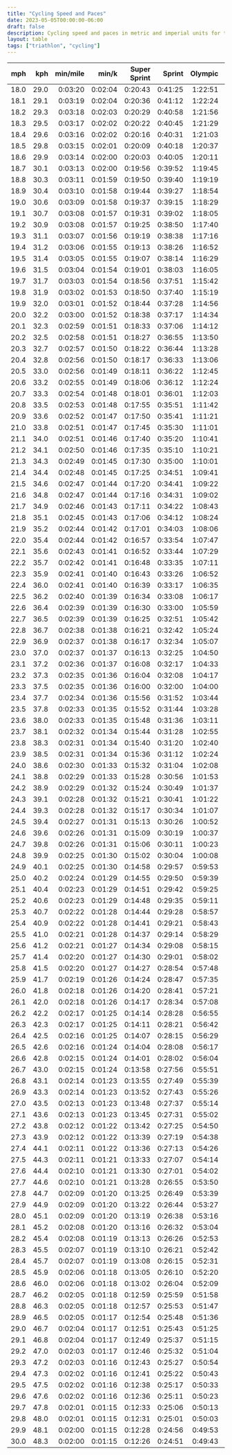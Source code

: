 ```yaml
---
title: "Cycling Speed and Paces"
date: 2023-05-05T00:00:00-06:00
draft: false
description: Cycling speed and paces in metric and imperial units for triathlon distances.
layout: table
tags: ["triathlon", "cycling"]
---
```


| mph  | kph  | min/mile | min/k   | Super Sprint | Sprint  | Olympic | PTO 100km | Half IRONMAN | IRONMAN |
| ---: | ---: | -------: | ------: | -----------: | ------: | ------: | --------: | -----------: | ------: |
| 18.0 | 29.0 |  0:03:20 | 0:02:04 |      0:20:43 | 0:41:25 | 1:22:51 |   2:45:42 |      3:06:40 | 6:13:20 |
| 18.1 | 29.1 |  0:03:19 | 0:02:04 |      0:20:36 | 0:41:12 | 1:22:24 |   2:44:47 |      3:05:38 | 6:11:16 |
| 18.2 | 29.3 |  0:03:18 | 0:02:03 |      0:20:29 | 0:40:58 | 1:21:56 |   2:43:53 |      3:04:37 | 6:09:14 |
| 18.3 | 29.5 |  0:03:17 | 0:02:02 |      0:20:22 | 0:40:45 | 1:21:29 |   2:42:59 |      3:03:36 | 6:07:13 |
| 18.4 | 29.6 |  0:03:16 | 0:02:02 |      0:20:16 | 0:40:31 | 1:21:03 |   2:42:06 |      3:02:37 | 6:05:13 |
| 18.5 | 29.8 |  0:03:15 | 0:02:01 |      0:20:09 | 0:40:18 | 1:20:37 |   2:41:13 |      3:01:37 | 6:03:15 |
| 18.6 | 29.9 |  0:03:14 | 0:02:00 |      0:20:03 | 0:40:05 | 1:20:11 |   2:40:21 |      3:00:39 | 6:01:17 |
| 18.7 | 30.1 |  0:03:13 | 0:02:00 |      0:19:56 | 0:39:52 | 1:19:45 |   2:39:30 |      2:59:41 | 5:59:21 |
| 18.8 | 30.3 |  0:03:11 | 0:01:59 |      0:19:50 | 0:39:40 | 1:19:19 |   2:38:39 |      2:58:43 | 5:57:27 |
| 18.9 | 30.4 |  0:03:10 | 0:01:58 |      0:19:44 | 0:39:27 | 1:18:54 |   2:37:49 |      2:57:47 | 5:55:33 |
| 19.0 | 30.6 |  0:03:09 | 0:01:58 |      0:19:37 | 0:39:15 | 1:18:29 |   2:36:59 |      2:56:51 | 5:53:41 |
| 19.1 | 30.7 |  0:03:08 | 0:01:57 |      0:19:31 | 0:39:02 | 1:18:05 |   2:36:09 |      2:55:55 | 5:51:50 |
| 19.2 | 30.9 |  0:03:08 | 0:01:57 |      0:19:25 | 0:38:50 | 1:17:40 |   2:35:21 |      2:55:00 | 5:50:00 |
| 19.3 | 31.1 |  0:03:07 | 0:01:56 |      0:19:19 | 0:38:38 | 1:17:16 |   2:34:32 |      2:54:06 | 5:48:11 |
| 19.4 | 31.2 |  0:03:06 | 0:01:55 |      0:19:13 | 0:38:26 | 1:16:52 |   2:33:45 |      2:53:12 | 5:46:24 |
| 19.5 | 31.4 |  0:03:05 | 0:01:55 |      0:19:07 | 0:38:14 | 1:16:29 |   2:32:57 |      2:52:18 | 5:44:37 |
| 19.6 | 31.5 |  0:03:04 | 0:01:54 |      0:19:01 | 0:38:03 | 1:16:05 |   2:32:10 |      2:51:26 | 5:42:51 |
| 19.7 | 31.7 |  0:03:03 | 0:01:54 |      0:18:56 | 0:37:51 | 1:15:42 |   2:31:24 |      2:50:34 | 5:41:07 |
| 19.8 | 31.9 |  0:03:02 | 0:01:53 |      0:18:50 | 0:37:40 | 1:15:19 |   2:30:38 |      2:49:42 | 5:39:24 |
| 19.9 | 32.0 |  0:03:01 | 0:01:52 |      0:18:44 | 0:37:28 | 1:14:56 |   2:29:53 |      2:48:51 | 5:37:41 |
| 20.0 | 32.2 |  0:03:00 | 0:01:52 |      0:18:38 | 0:37:17 | 1:14:34 |   2:29:08 |      2:48:00 | 5:36:00 |
| 20.1 | 32.3 |  0:02:59 | 0:01:51 |      0:18:33 | 0:37:06 | 1:14:12 |   2:28:23 |      2:47:10 | 5:34:20 |
| 20.2 | 32.5 |  0:02:58 | 0:01:51 |      0:18:27 | 0:36:55 | 1:13:50 |   2:27:39 |      2:46:20 | 5:32:40 |
| 20.3 | 32.7 |  0:02:57 | 0:01:50 |      0:18:22 | 0:36:44 | 1:13:28 |   2:26:56 |      2:45:31 | 5:31:02 |
| 20.4 | 32.8 |  0:02:56 | 0:01:50 |      0:18:17 | 0:36:33 | 1:13:06 |   2:26:12 |      2:44:42 | 5:29:25 |
| 20.5 | 33.0 |  0:02:56 | 0:01:49 |      0:18:11 | 0:36:22 | 1:12:45 |   2:25:30 |      2:43:54 | 5:27:48 |
| 20.6 | 33.2 |  0:02:55 | 0:01:49 |      0:18:06 | 0:36:12 | 1:12:24 |   2:24:47 |      2:43:06 | 5:26:13 |
| 20.7 | 33.3 |  0:02:54 | 0:01:48 |      0:18:01 | 0:36:01 | 1:12:03 |   2:24:05 |      2:42:19 | 5:24:38 |
| 20.8 | 33.5 |  0:02:53 | 0:01:48 |      0:17:55 | 0:35:51 | 1:11:42 |   2:23:24 |      2:41:32 | 5:23:05 |
| 20.9 | 33.6 |  0:02:52 | 0:01:47 |      0:17:50 | 0:35:41 | 1:11:21 |   2:22:42 |      2:40:46 | 5:21:32 |
| 21.0 | 33.8 |  0:02:51 | 0:01:47 |      0:17:45 | 0:35:30 | 1:11:01 |   2:22:02 |      2:40:00 | 5:20:00 |
| 21.1 | 34.0 |  0:02:51 | 0:01:46 |      0:17:40 | 0:35:20 | 1:10:41 |   2:21:21 |      2:39:15 | 5:18:29 |
| 21.2 | 34.1 |  0:02:50 | 0:01:46 |      0:17:35 | 0:35:10 | 1:10:21 |   2:20:41 |      2:38:29 | 5:16:59 |
| 21.3 | 34.3 |  0:02:49 | 0:01:45 |      0:17:30 | 0:35:00 | 1:10:01 |   2:20:02 |      2:37:45 | 5:15:30 |
| 21.4 | 34.4 |  0:02:48 | 0:01:45 |      0:17:25 | 0:34:51 | 1:09:41 |   2:19:22 |      2:37:01 | 5:14:01 |
| 21.5 | 34.6 |  0:02:47 | 0:01:44 |      0:17:20 | 0:34:41 | 1:09:22 |   2:18:44 |      2:36:17 | 5:12:33 |
| 21.6 | 34.8 |  0:02:47 | 0:01:44 |      0:17:16 | 0:34:31 | 1:09:02 |   2:18:05 |      2:35:33 | 5:11:07 |
| 21.7 | 34.9 |  0:02:46 | 0:01:43 |      0:17:11 | 0:34:22 | 1:08:43 |   2:17:27 |      2:34:50 | 5:09:41 |
| 21.8 | 35.1 |  0:02:45 | 0:01:43 |      0:17:06 | 0:34:12 | 1:08:24 |   2:16:49 |      2:34:08 | 5:08:15 |
| 21.9 | 35.2 |  0:02:44 | 0:01:42 |      0:17:01 | 0:34:03 | 1:08:06 |   2:16:11 |      2:33:25 | 5:06:51 |
| 22.0 | 35.4 |  0:02:44 | 0:01:42 |      0:16:57 | 0:33:54 | 1:07:47 |   2:15:34 |      2:32:44 | 5:05:27 |
| 22.1 | 35.6 |  0:02:43 | 0:01:41 |      0:16:52 | 0:33:44 | 1:07:29 |   2:14:58 |      2:32:02 | 5:04:04 |
| 22.2 | 35.7 |  0:02:42 | 0:01:41 |      0:16:48 | 0:33:35 | 1:07:11 |   2:14:21 |      2:31:21 | 5:02:42 |
| 22.3 | 35.9 |  0:02:41 | 0:01:40 |      0:16:43 | 0:33:26 | 1:06:52 |   2:13:45 |      2:30:40 | 5:01:21 |
| 22.4 | 36.0 |  0:02:41 | 0:01:40 |      0:16:39 | 0:33:17 | 1:06:35 |   2:13:09 |      2:30:00 | 5:00:00 |
| 22.5 | 36.2 |  0:02:40 | 0:01:39 |      0:16:34 | 0:33:08 | 1:06:17 |   2:12:34 |      2:29:20 | 4:58:40 |
| 22.6 | 36.4 |  0:02:39 | 0:01:39 |      0:16:30 | 0:33:00 | 1:05:59 |   2:11:58 |      2:28:40 | 4:57:21 |
| 22.7 | 36.5 |  0:02:39 | 0:01:39 |      0:16:25 | 0:32:51 | 1:05:42 |   2:11:23 |      2:28:01 | 4:56:02 |
| 22.8 | 36.7 |  0:02:38 | 0:01:38 |      0:16:21 | 0:32:42 | 1:05:24 |   2:10:49 |      2:27:22 | 4:54:44 |
| 22.9 | 36.9 |  0:02:37 | 0:01:38 |      0:16:17 | 0:32:34 | 1:05:07 |   2:10:15 |      2:26:43 | 4:53:27 |
| 23.0 | 37.0 |  0:02:37 | 0:01:37 |      0:16:13 | 0:32:25 | 1:04:50 |   2:09:41 |      2:26:05 | 4:52:10 |
| 23.1 | 37.2 |  0:02:36 | 0:01:37 |      0:16:08 | 0:32:17 | 1:04:33 |   2:09:07 |      2:25:27 | 4:50:55 |
| 23.2 | 37.3 |  0:02:35 | 0:01:36 |      0:16:04 | 0:32:08 | 1:04:17 |   2:08:34 |      2:24:50 | 4:49:39 |
| 23.3 | 37.5 |  0:02:35 | 0:01:36 |      0:16:00 | 0:32:00 | 1:04:00 |   2:08:00 |      2:24:12 | 4:48:25 |
| 23.4 | 37.7 |  0:02:34 | 0:01:36 |      0:15:56 | 0:31:52 | 1:03:44 |   2:07:28 |      2:23:35 | 4:47:11 |
| 23.5 | 37.8 |  0:02:33 | 0:01:35 |      0:15:52 | 0:31:44 | 1:03:28 |   2:06:55 |      2:22:59 | 4:45:57 |
| 23.6 | 38.0 |  0:02:33 | 0:01:35 |      0:15:48 | 0:31:36 | 1:03:11 |   2:06:23 |      2:22:22 | 4:44:45 |
| 23.7 | 38.1 |  0:02:32 | 0:01:34 |      0:15:44 | 0:31:28 | 1:02:55 |   2:05:51 |      2:21:46 | 4:43:33 |
| 23.8 | 38.3 |  0:02:31 | 0:01:34 |      0:15:40 | 0:31:20 | 1:02:40 |   2:05:19 |      2:21:11 | 4:42:21 |
| 23.9 | 38.5 |  0:02:31 | 0:01:34 |      0:15:36 | 0:31:12 | 1:02:24 |   2:04:48 |      2:20:35 | 4:41:10 |
| 24.0 | 38.6 |  0:02:30 | 0:01:33 |      0:15:32 | 0:31:04 | 1:02:08 |   2:04:16 |      2:20:00 | 4:40:00 |
| 24.1 | 38.8 |  0:02:29 | 0:01:33 |      0:15:28 | 0:30:56 | 1:01:53 |   2:03:46 |      2:19:25 | 4:38:50 |
| 24.2 | 38.9 |  0:02:29 | 0:01:32 |      0:15:24 | 0:30:49 | 1:01:37 |   2:03:15 |      2:18:51 | 4:37:41 |
| 24.3 | 39.1 |  0:02:28 | 0:01:32 |      0:15:21 | 0:30:41 | 1:01:22 |   2:02:44 |      2:18:16 | 4:36:33 |
| 24.4 | 39.3 |  0:02:28 | 0:01:32 |      0:15:17 | 0:30:34 | 1:01:07 |   2:02:14 |      2:17:42 | 4:35:25 |
| 24.5 | 39.4 |  0:02:27 | 0:01:31 |      0:15:13 | 0:30:26 | 1:00:52 |   2:01:44 |      2:17:09 | 4:34:17 |
| 24.6 | 39.6 |  0:02:26 | 0:01:31 |      0:15:09 | 0:30:19 | 1:00:37 |   2:01:15 |      2:16:35 | 4:33:10 |
| 24.7 | 39.8 |  0:02:26 | 0:01:31 |      0:15:06 | 0:30:11 | 1:00:23 |   2:00:45 |      2:16:02 | 4:32:04 |
| 24.8 | 39.9 |  0:02:25 | 0:01:30 |      0:15:02 | 0:30:04 | 1:00:08 |   2:00:16 |      2:15:29 | 4:30:58 |
| 24.9 | 40.1 |  0:02:25 | 0:01:30 |      0:14:58 | 0:29:57 | 0:59:53 |   1:59:47 |      2:14:56 | 4:29:53 |
| 25.0 | 40.2 |  0:02:24 | 0:01:29 |      0:14:55 | 0:29:50 | 0:59:39 |   1:59:18 |      2:14:24 | 4:28:48 |
| 25.1 | 40.4 |  0:02:23 | 0:01:29 |      0:14:51 | 0:29:42 | 0:59:25 |   1:58:50 |      2:13:52 | 4:27:44 |
| 25.2 | 40.6 |  0:02:23 | 0:01:29 |      0:14:48 | 0:29:35 | 0:59:11 |   1:58:21 |      2:13:20 | 4:26:40 |
| 25.3 | 40.7 |  0:02:22 | 0:01:28 |      0:14:44 | 0:29:28 | 0:58:57 |   1:57:53 |      2:12:48 | 4:25:37 |
| 25.4 | 40.9 |  0:02:22 | 0:01:28 |      0:14:41 | 0:29:21 | 0:58:43 |   1:57:25 |      2:12:17 | 4:24:34 |
| 25.5 | 41.0 |  0:02:21 | 0:01:28 |      0:14:37 | 0:29:14 | 0:58:29 |   1:56:58 |      2:11:46 | 4:23:32 |
| 25.6 | 41.2 |  0:02:21 | 0:01:27 |      0:14:34 | 0:29:08 | 0:58:15 |   1:56:30 |      2:11:15 | 4:22:30 |
| 25.7 | 41.4 |  0:02:20 | 0:01:27 |      0:14:30 | 0:29:01 | 0:58:02 |   1:56:03 |      2:10:44 | 4:21:29 |
| 25.8 | 41.5 |  0:02:20 | 0:01:27 |      0:14:27 | 0:28:54 | 0:57:48 |   1:55:36 |      2:10:14 | 4:20:28 |
| 25.9 | 41.7 |  0:02:19 | 0:01:26 |      0:14:24 | 0:28:47 | 0:57:35 |   1:55:09 |      2:09:44 | 4:19:28 |
| 26.0 | 41.8 |  0:02:18 | 0:01:26 |      0:14:20 | 0:28:41 | 0:57:21 |   1:54:43 |      2:09:14 | 4:18:28 |
| 26.1 | 42.0 |  0:02:18 | 0:01:26 |      0:14:17 | 0:28:34 | 0:57:08 |   1:54:17 |      2:08:44 | 4:17:28 |
| 26.2 | 42.2 |  0:02:17 | 0:01:25 |      0:14:14 | 0:28:28 | 0:56:55 |   1:53:50 |      2:08:15 | 4:16:29 |
| 26.3 | 42.3 |  0:02:17 | 0:01:25 |      0:14:11 | 0:28:21 | 0:56:42 |   1:53:24 |      2:07:45 | 4:15:31 |
| 26.4 | 42.5 |  0:02:16 | 0:01:25 |      0:14:07 | 0:28:15 | 0:56:29 |   1:52:59 |      2:07:16 | 4:14:33 |
| 26.5 | 42.6 |  0:02:16 | 0:01:24 |      0:14:04 | 0:28:08 | 0:56:17 |   1:52:33 |      2:06:48 | 4:13:35 |
| 26.6 | 42.8 |  0:02:15 | 0:01:24 |      0:14:01 | 0:28:02 | 0:56:04 |   1:52:08 |      2:06:19 | 4:12:38 |
| 26.7 | 43.0 |  0:02:15 | 0:01:24 |      0:13:58 | 0:27:56 | 0:55:51 |   1:51:42 |      2:05:51 | 4:11:41 |
| 26.8 | 43.1 |  0:02:14 | 0:01:23 |      0:13:55 | 0:27:49 | 0:55:39 |   1:51:17 |      2:05:22 | 4:10:45 |
| 26.9 | 43.3 |  0:02:14 | 0:01:23 |      0:13:52 | 0:27:43 | 0:55:26 |   1:50:53 |      2:04:54 | 4:09:49 |
| 27.0 | 43.5 |  0:02:13 | 0:01:23 |      0:13:48 | 0:27:37 | 0:55:14 |   1:50:28 |      2:04:27 | 4:08:53 |
| 27.1 | 43.6 |  0:02:13 | 0:01:23 |      0:13:45 | 0:27:31 | 0:55:02 |   1:50:04 |      2:03:59 | 4:07:58 |
| 27.2 | 43.8 |  0:02:12 | 0:01:22 |      0:13:42 | 0:27:25 | 0:54:50 |   1:49:39 |      2:03:32 | 4:07:04 |
| 27.3 | 43.9 |  0:02:12 | 0:01:22 |      0:13:39 | 0:27:19 | 0:54:38 |   1:49:15 |      2:03:05 | 4:06:09 |
| 27.4 | 44.1 |  0:02:11 | 0:01:22 |      0:13:36 | 0:27:13 | 0:54:26 |   1:48:51 |      2:02:38 | 4:05:15 |
| 27.5 | 44.3 |  0:02:11 | 0:01:21 |      0:13:33 | 0:27:07 | 0:54:14 |   1:48:27 |      2:02:11 | 4:04:22 |
| 27.6 | 44.4 |  0:02:10 | 0:01:21 |      0:13:30 | 0:27:01 | 0:54:02 |   1:48:04 |      2:01:44 | 4:03:29 |
| 27.7 | 44.6 |  0:02:10 | 0:01:21 |      0:13:28 | 0:26:55 | 0:53:50 |   1:47:40 |      2:01:18 | 4:02:36 |
| 27.8 | 44.7 |  0:02:09 | 0:01:20 |      0:13:25 | 0:26:49 | 0:53:39 |   1:47:17 |      2:00:52 | 4:01:44 |
| 27.9 | 44.9 |  0:02:09 | 0:01:20 |      0:13:22 | 0:26:44 | 0:53:27 |   1:46:54 |      2:00:26 | 4:00:52 |
| 28.0 | 45.1 |  0:02:09 | 0:01:20 |      0:13:19 | 0:26:38 | 0:53:16 |   1:46:31 |      2:00:00 | 4:00:00 |
| 28.1 | 45.2 |  0:02:08 | 0:01:20 |      0:13:16 | 0:26:32 | 0:53:04 |   1:46:09 |      1:59:34 | 3:59:09 |
| 28.2 | 45.4 |  0:02:08 | 0:01:19 |      0:13:13 | 0:26:26 | 0:52:53 |   1:45:46 |      1:59:09 | 3:58:18 |
| 28.3 | 45.5 |  0:02:07 | 0:01:19 |      0:13:10 | 0:26:21 | 0:52:42 |   1:45:24 |      1:58:44 | 3:57:27 |
| 28.4 | 45.7 |  0:02:07 | 0:01:19 |      0:13:08 | 0:26:15 | 0:52:31 |   1:45:01 |      1:58:19 | 3:56:37 |
| 28.5 | 45.9 |  0:02:06 | 0:01:18 |      0:13:05 | 0:26:10 | 0:52:20 |   1:44:39 |      1:57:54 | 3:55:47 |
| 28.6 | 46.0 |  0:02:06 | 0:01:18 |      0:13:02 | 0:26:04 | 0:52:09 |   1:44:17 |      1:57:29 | 3:54:58 |
| 28.7 | 46.2 |  0:02:05 | 0:01:18 |      0:12:59 | 0:25:59 | 0:51:58 |   1:43:55 |      1:57:04 | 3:54:09 |
| 28.8 | 46.3 |  0:02:05 | 0:01:18 |      0:12:57 | 0:25:53 | 0:51:47 |   1:43:34 |      1:56:40 | 3:53:20 |
| 28.9 | 46.5 |  0:02:05 | 0:01:17 |      0:12:54 | 0:25:48 | 0:51:36 |   1:43:12 |      1:56:16 | 3:52:32 |
| 29.0 | 46.7 |  0:02:04 | 0:01:17 |      0:12:51 | 0:25:43 | 0:51:25 |   1:42:51 |      1:55:52 | 3:51:43 |
| 29.1 | 46.8 |  0:02:04 | 0:01:17 |      0:12:49 | 0:25:37 | 0:51:15 |   1:42:30 |      1:55:28 | 3:50:56 |
| 29.2 | 47.0 |  0:02:03 | 0:01:17 |      0:12:46 | 0:25:32 | 0:51:04 |   1:42:09 |      1:55:04 | 3:50:08 |
| 29.3 | 47.2 |  0:02:03 | 0:01:16 |      0:12:43 | 0:25:27 | 0:50:54 |   1:41:48 |      1:54:41 | 3:49:21 |
| 29.4 | 47.3 |  0:02:02 | 0:01:16 |      0:12:41 | 0:25:22 | 0:50:43 |   1:41:27 |      1:54:17 | 3:48:34 |
| 29.5 | 47.5 |  0:02:02 | 0:01:16 |      0:12:38 | 0:25:17 | 0:50:33 |   1:41:06 |      1:53:54 | 3:47:48 |
| 29.6 | 47.6 |  0:02:02 | 0:01:16 |      0:12:36 | 0:25:11 | 0:50:23 |   1:40:46 |      1:53:31 | 3:47:02 |
| 29.7 | 47.8 |  0:02:01 | 0:01:15 |      0:12:33 | 0:25:06 | 0:50:13 |   1:40:25 |      1:53:08 | 3:46:16 |
| 29.8 | 48.0 |  0:02:01 | 0:01:15 |      0:12:31 | 0:25:01 | 0:50:03 |   1:40:05 |      1:52:45 | 3:45:30 |
| 29.9 | 48.1 |  0:02:00 | 0:01:15 |      0:12:28 | 0:24:56 | 0:49:53 |   1:39:45 |      1:52:22 | 3:44:45 |
| 30.0 | 48.3 |  0:02:00 | 0:01:15 |      0:12:26 | 0:24:51 | 0:49:43 |   1:39:25 |      1:52:00 | 3:44:00 |
